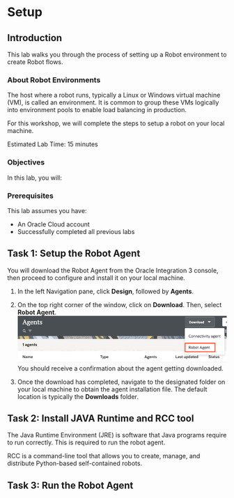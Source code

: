 # Setup

## Introduction

This lab walks you through the process of setting up a Robot environment to create Robot flows.

### About Robot Environments

The host where a robot runs, typically a Linux or Windows virtual machine (VM), is called an environment. It is common to group these VMs logically into environment pools to enable load balancing in production.

For this workshop, we will complete the steps to setup a robot on your local machine.

Estimated Lab Time: 15 minutes

### Objectives

In this lab, you will:

### Prerequisites

This lab assumes you have:

* An Oracle Cloud account
* Successfully completed all previous labs



## Task 1: Setup the Robot Agent

You will download the Robot Agent from the Oracle Integration 3 console, then proceed to configure and install it on your local machine.

1. In the left Navigation pane, click **Design**, followed by **Agents**.

2. On the top right corner of the window, click on **Download**. Then, select **Robot Agent**. 
![Download the Robot Agent install](./images/download-robot-agent.png ' ')
You should receive a confirmation about the agent getting downloaded. 

3. Once the download has completed, navigate to the designated folder on your local machine to obtain the agent installation file. The default location is typically the **Downloads** folder.


## Task 2: Install JAVA Runtime and RCC tool

The Java Runtime Environment (JRE) is software that Java programs require to run correctly. This is required to run the robot agent.

RCC is a command-line tool that allows you to create, manage, and distribute Python-based self-contained robots.


## Task 3: Run the Robot Agent





